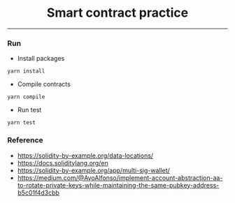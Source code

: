 <div align="center">
  <h1>Smart contract practice</h1>
</div>

---

### Run

- Install packages

```shell
yarn install
```

- Compile contracts

```shell
yarn compile
```

- Run test

```shell
yarn test
```

### Reference

- https://solidity-by-example.org/data-locations/
- https://docs.soliditylang.org/en
- https://solidity-by-example.org/app/multi-sig-wallet/
- https://medium.com/@AyoAlfonso/implement-account-abstraction-aa-to-rotate-private-keys-while-maintaining-the-same-pubkey-address-b5c01f4d3cbb
